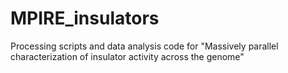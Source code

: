 # MPIRE_insulators

Processing scripts and data analysis code for "Massively parallel characterization of insulator activity across the genome"

